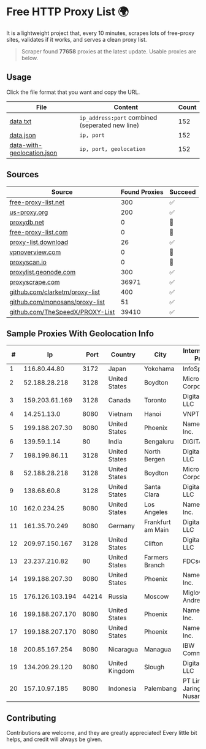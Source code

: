 
# Free HTTP Proxy List 🌍

It is a lightweight project that, every 10 minutes, scrapes lots of free-proxy sites, validates if it works, and serves a clean proxy list.


> Scraper found **77658** proxies at the latest update. Usable proxies are below.

## Usage

Click the file format that you want and copy the URL.


|File|Content|Count|
|----|-------|-----|
|[data.txt](https://raw.githubusercontent.com/themiralay/Proxy-List-World/master/data.txt)|`ip_address:port` combined (seperated new line)|152|
|[data.json](https://raw.githubusercontent.com/themiralay/Proxy-List-World/master/data.json)|`ip, port`|152|
|[data-with-geolocation.json](https://raw.githubusercontent.com/themiralay/Proxy-List-World/master/data-with-geolocation.json)|`ip, port, geolocation`|152|

## Sources

|Source|Found Proxies|Succeed|
|------|-------------|-------|
|[free-proxy-list.net](https://free-proxy-list.net)|300|✅|
|[us-proxy.org](https://www.us-proxy.org)|200|✅|
|[proxydb.net](http://proxydb.net)|0|🚫|
|[free-proxy-list.com](https://free-proxy-list.com/?page=&port=&type%5B%5D=http&type%5B%5D=https&up_time=0&search=Search)|0|🚫|
|[proxy-list.download](https://www.proxy-list.download/HTTP)|26|✅|
|[vpnoverview.com](https://vpnoverview.com/privacy/anonymous-browsing/free-proxy-servers)|0|🚫|
|[proxyscan.io](https://www.proxyscan.io)|0|🚫|
|[proxylist.geonode.com](https://proxylist.geonode.com/api/proxy-list?limit=300&page=1&sort_by=lastChecked&sort_type=desc&protocols=http,https)|300|✅|
|[proxyscrape.com](https://api.proxyscrape.com/v2/?request=displayproxies&protocol=http&timeout=10000&country=all&ssl=all&anonymity=all)|36971|✅|
|[github.com/clarketm/proxy-list](https://raw.githubusercontent.com/clarketm/proxy-list/master/proxy-list-raw.txt)|400|✅|
|[github.com/monosans/proxy-list](https://raw.githubusercontent.com/monosans/proxy-list/main/proxies/http.txt)|51|✅|
|[github.com/TheSpeedX/PROXY-List](https://raw.githubusercontent.com/TheSpeedX/PROXY-List/master/http.txt)|39410|✅|


## Sample Proxies With Geolocation Info

|#|Ip|Port|Country|City|Internet Service Provider|
|-|--|----|-------|----|-------------------------|
|1|116.80.44.80|3172|Japan|Yokohama|InfoSphere|
|2|52.188.28.218|3128|United States|Boydton|Microsoft Corporation|
|3|159.203.61.169|3128|Canada|Toronto|DigitalOcean, LLC|
|4|14.251.13.0|8080|Vietnam|Hanoi|VNPT|
|5|199.188.207.30|8080|United States|Phoenix|Namecheap, Inc.|
|6|139.59.1.14|80|India|Bengaluru|DIGITALOCEAN|
|7|198.199.86.11|3128|United States|North Bergen|DigitalOcean, LLC|
|8|52.188.28.218|3128|United States|Boydton|Microsoft Corporation|
|9|138.68.60.8|3128|United States|Santa Clara|DigitalOcean, LLC|
|10|162.0.234.25|8080|United States|Los Angeles|Namecheap, Inc.|
|11|161.35.70.249|8080|Germany|Frankfurt am Main|DigitalOcean, LLC|
|12|209.97.150.167|3128|United States|Clifton|DigitalOcean, LLC|
|13|23.237.210.82|80|United States|Farmers Branch|FDCservers.net|
|14|199.188.207.30|8080|United States|Phoenix|Namecheap, Inc.|
|15|176.126.103.194|44214|Russia|Moscow|Miglovets Egor Andreevich|
|16|199.188.207.170|8080|United States|Phoenix|Namecheap, Inc.|
|17|199.188.207.170|8080|United States|Phoenix|Namecheap, Inc.|
|18|200.85.167.254|8080|Nicaragua|Managua|IBW Communications|
|19|134.209.29.120|8080|United Kingdom|Slough|DigitalOcean, LLC|
|20|157.10.97.185|8080|Indonesia|Palembang|PT Lintas Jaringan Nusantara|



## Contributing

Contributions are welcome, and they are greatly appreciated! Every
little bit helps, and credit will always be given.

